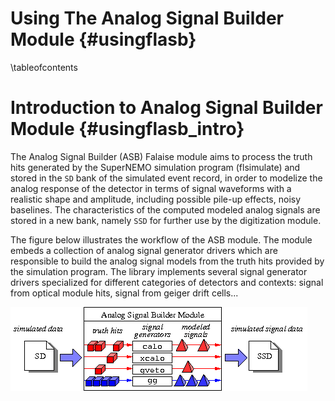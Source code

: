 Using The Analog Signal Builder Module {#usingflasb}
======================================

\tableofcontents

Introduction to Analog Signal Builder Module {#usingflasb_intro}
============================================

The Analog  Signal Builder  (ASB) Falaise module  aims to  process the
truth hits generated by  the SuperNEMO simulation program (flsimulate)
and stored in the `SD` bank of the simulated event record, in order to
modelize  the analog  response  of  the detector  in  terms of  signal
waveforms  with a  realistic shape  and amplitude,  including possible
pile-up effects, noisy baselines.  The characteristics of the computed
modeled analog  signals are  stored in  a new  bank, namely  `SSD` for
further use by the digitization module.

The  figure below  illustrates the  workflow of  the ASB  module.  The
module embeds  a collection of  analog signal generator  drivers which
are responsible to build the analog  signal models from the truth hits
provided by  the simulation  program.  The library  implements several
signal  generator  drivers  specialized for  different  categories  of
detectors and contexts:  signal from optical module  hits, signal from
geiger drift cells...

![asb-img-workflow-1](./images/img-workflow-1.png?raw=true)